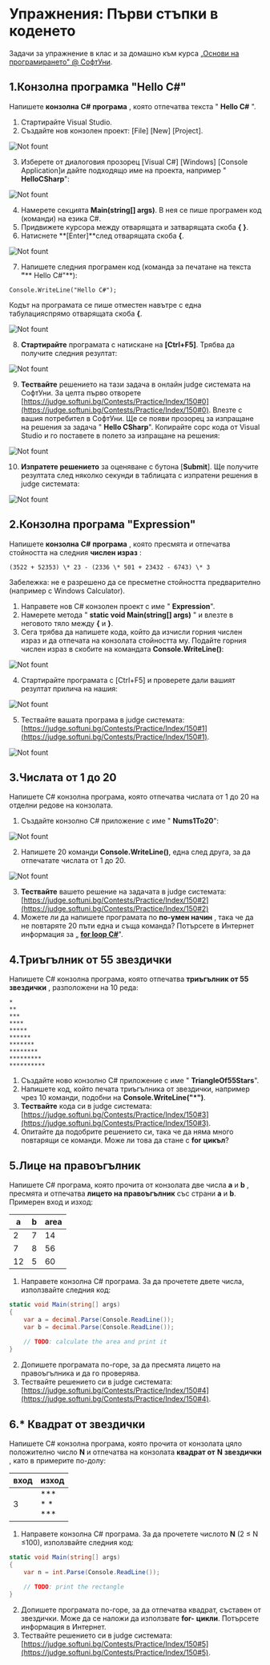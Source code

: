 ﻿# Упражнения: Първи стъпки в коденето

Задачи за упражнение в клас и за домашно към курса [„Основи на програмирането&quot; @ СофтУни](https://softuni.bg/courses/programming-basics).

## 1.Конзолна програмка &quot;Hello C#&quot;

Напишете **конзолна**  **C#**  **програма** , която отпечатва текста &quot; **Hello C#** &quot;.

1. Стартирайте Visual Studio.
2. Създайте нов конзолен проект: [File] [New] [Project].

![Not fount](/SoftUni-Software-Engineering-master/Programming%20Basics/Exercises/images/35.PNG)

3. Изберете от диалоговия прозорец [Visual C#] [Windows] [Console Application]и дайте подходящо име на проекта, например &quot; **HelloCSharp**&quot;:

![Not fount](/SoftUni-Software-Engineering-master/Programming%20Basics/Exercises/images/36.PNG)

4. Намерете секцията **Main(string[] args)**. В нея се пише програмен код (команди) на езика C#.
5. Придвижете курсора между отварящата и затварящата скоба **{ }**.
6. Натиснете **[Enter]**след отварящата скоба **{**.

![Not fount](/SoftUni-Software-Engineering-master/Programming%20Basics/Exercises/images/37.PNG)

7. Напишете следния програмен код (команда за печатане на текста **&quot;**** Hello C#&quot;**):

``` Console.WriteLine("Hello C#"); ```

Кодът на програмата се пише отместен навътре с една табулацияспрямо отварящата скоба **{**.

![Not fount](/SoftUni-Software-Engineering-master/Programming%20Basics/Exercises/images/38.PNG)

8. **Стартирайте** програмата с натискане на **[Ctrl+F5]**. Трябва да получите следния резултат:

![Not fount](/SoftUni-Software-Engineering-master/Programming%20Basics/Exercises/images/39.PNG)
 
9. **Тествайте** решението на тази задача в онлайн judge системата на СофтУни. За целта първо отворете [https://judge.softuni.bg/Contests/Practice/Index/150#0](https://judge.softuni.bg/Contests/Practice/Index/150#0). Влезте с вашия потребител в СофтУни. Ще се появи прозорец за изпращане на решения за задача &quot; **Hello CSharp**&quot;. Копирайте сорс кода от Visual Studio и го поставете в полето за изпращане на решения:

![Not fount](/SoftUni-Software-Engineering-master/Programming%20Basics/Exercises/images/40.PNG)

10. **Изпратете решението** за оценяване с бутона [**Submit**]. Ще получите резултата след няколко секунди в таблицата с изпратени решения в judge системата:

![Not fount](/SoftUni-Software-Engineering-master/Programming%20Basics/Exercises/images/41.PNG)

## 2.Конзолна програма &quot;Expression&quot;

Напишете **конзолна**  **C#**  **програма** , която пресмята и отпечатва стойността на следния **числен израз** :

``` (3522 + 52353) \* 23 - (2336 \* 501 + 23432 - 6743) \* 3 ```

Забележка: не е разрешено да се пресметне стойността предварително (например с Windows Calculator).

1. Направете нов C# конзолен проект с име &quot; **Expression**&quot;.
2. Намерете метода &quot; **static void Main(string[] args)** &quot; и влезте в неговото тяло между **{** и **}**.
3. Сега трябва да напишете кода, който да изчисли горния числен израз и да отпечата на конзолата стойността му. Подайте горния числен израз в скобите на командата **Console.WriteLine()**:

![Not fount](/SoftUni-Software-Engineering-master/Programming%20Basics/Exercises/images/42.PNG)
 
4. Стартирайте програмата с [Ctrl+F5] и проверете дали вашият резултат прилича на нашия:

![Not fount](/SoftUni-Software-Engineering-master/Programming%20Basics/Exercises/images/43.PNG)

5. Тествайте вашата програма в judge системата: [https://judge.softuni.bg/Contests/Practice/Index/150#1](https://judge.softuni.bg/Contests/Practice/Index/150#1).

![Not fount](/SoftUni-Software-Engineering-master/Programming%20Basics/Exercises/images/44.PNG)

## 3.Числата от 1 до 20

Напишете C# конзолна програма, която отпечатва числата от 1 до 20 на отделни редове на конзолата.

1. Създайте конзолно C# приложение с име &quot; **Nums1To20**&quot;:

![Not fount](/SoftUni-Software-Engineering-master/Programming%20Basics/Exercises/images/45.PNG)
 
2. Напишете 20 команди **Console.WriteLine()**, една след друга, за да отпечатате числата от 1 до 20.

![Not fount](/SoftUni-Software-Engineering-master/Programming%20Basics/Exercises/images/46.PNG)
 
3. **Тествайте** вашето решение на задачата в judge системата: [https://judge.softuni.bg/Contests/Practice/Index/150#2](https://judge.softuni.bg/Contests/Practice/Index/150#2)
4. Можете ли да напишете програмата по **по-умен начин** , така че да не повтаряте 20 пъти една и съща команда? Потърсете в Интернет информация за „ [**for loop C#**](https://www.google.com/search?q=for+loop+C%23)&quot;.

## 4.Триъгълник от 55 звездички

Напишете C# конзолна програма, която отпечатва **триъгълник от 55 звездички** , разположени на 10 реда:

```
*
**
***
****
*****
******
*******
********
*********
**********
```

1. Създайте ново конзолно C# приложение с име &quot; **TriangleOf55Stars**&quot;.
2. Напишете код, който печата триъгълника от звездички, например чрез 10 команди, подобни на **Console.WriteLine(&quot;\*&quot;)**.
3. **Тествайте** кода си в judge системата: [https://judge.softuni.bg/Contests/Practice/Index/150#3](https://judge.softuni.bg/Contests/Practice/Index/150#3).
4. Опитайте да подобрите решението си, така че да няма много повтарящи се команди. Може ли това да стане с **for**  **цикъл**?

## 5.Лице на правоъгълник

Напишете C# програма, която прочита от конзолата две числа **a** и **b** , пресмята и отпечатва **лицето на правоъгълник** със страни **a** и **b**. Примерен вход и изход:

| **a** | **b** | **area** |
| --- | --- | --- |
| 2 | 7 | 14 |
| 7 | 8 | 56 |
| 12 | 5 | 60 |

1. Направете конзолна C# програма. За да прочетете двете числа, използвайте следния код:

```csharp
static void Main(string[] args)
{
    var a = decimal.Parse(Console.ReadLine());
    var b = decimal.Parse(Console.ReadLine());
            
    // TODO: calculate the area and print it
}
```

2. Допишете програмата по-горе, за да пресмята лицето на правоъгълника и да го проверява.
3. Тествайте решението си в judge системата: [https://judge.softuni.bg/Contests/Practice/Index/150#4](https://judge.softuni.bg/Contests/Practice/Index/150#4).

## 6.\* Квадрат от звездички

Напишете C# конзолна програма, която прочита от конзолата цяло положително число **N** и отпечатва на конзолата **квадрат от**  **N**  **звездички** , като в примерите по-долу:

| **вход** | **изход** |
| --- | --- |
| 3 | *** <br/>  * * <br/> *** |

1. Направете конзолна C# програма. За да прочетете числото **N** (2 ≤ N ≤100), използвайте следния код:

```csharp
static void Main(string[] args)
{
    var n = int.Parse(Console.ReadLine());
            
    // TODO: print the rectangle
}
```

2. Допишете програмата по-горе, за да отпечатва квадрат, съставен от звездички. Може да се наложи да използвате **for-** **цикли**. Потърсете информация в Интернет.
3. Тествайте решението си в judge системата: [https://judge.softuni.bg/Contests/Practice/Index/150#5](https://judge.softuni.bg/Contests/Practice/Index/150#5).